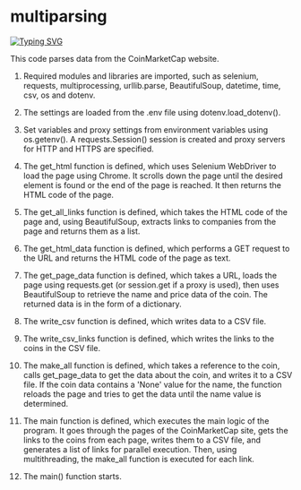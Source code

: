 # multiparsing

[![Typing SVG](https://readme-typing-svg.herokuapp.com?font=Fira+Code&weight=500&pause=1000&width=435&lines=Scraping+coinmarketcap.com+site)](https://git.io/typing-svg)

This code parses data from the CoinMarketCap website.

1. Required modules and libraries are imported, such as selenium, requests, multiprocessing, urllib.parse, BeautifulSoup, datetime, time, csv, os and dotenv.

2. The settings are loaded from the .env file using dotenv.load_dotenv().

3. Set variables and proxy settings from environment variables using os.getenv(). A requests.Session() session is created and proxy servers for HTTP and HTTPS are specified.

4. The get_html function is defined, which uses Selenium WebDriver to load the page using Chrome. It scrolls down the page until the desired element is found or the end of the page is reached. It then returns the HTML code of the page.

5. The get_all_links function is defined, which takes the HTML code of the page and, using BeautifulSoup, extracts links to companies from the page and returns them as a list.

6. The get_html_data function is defined, which performs a GET request to the URL and returns the HTML code of the page as text.

7. The get_page_data function is defined, which takes a URL, loads the page using requests.get (or session.get if a proxy is used), then uses BeautifulSoup to retrieve the name and price data of the coin. The returned data is in the form of a dictionary.

8. The write_csv function is defined, which writes data to a CSV file.

9. The write_csv_links function is defined, which writes the links to the coins in the CSV file.

10. The make_all function is defined, which takes a reference to the coin, calls get_page_data to get the data about the coin, and writes it to a CSV file. If the coin data contains a 'None' value for the name, the function reloads the page and tries to get the data until the name value is determined.

11. The main function is defined, which executes the main logic of the program. It goes through the pages of the CoinMarketCap site, gets the links to the coins from each page, writes them to a CSV file, and generates a list of links for parallel execution. Then, using multithreading, the make_all function is executed for each link.

12. The main() function starts.
